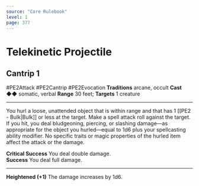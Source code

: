 ```yaml
---
source: "Core Rulebook"
level: 1
page: 377
---
```


# Telekinetic Projectile
## Cantrip 1
#PE2Attack #PE2Cantrip #PE2Evocation 
**Traditions** arcane, occult
**Cast** ◆◆ somatic, verbal
**Range** 30 feet; **Targets** 1 creature

-----
You hurl a loose, unattended object that is within range and that has 1 [[PE2 - Bulk|Bulk]] or less at the target. Make a spell attack roll against the target. If you hit, you deal bludgeoning, piercing, or slashing damage—as appropriate for the object you hurled—equal to 1d6 plus your spellcasting ability modifier. No specific traits or magic properties of the hurled item affect the attack or the damage.  

**Critical Success** You deal double damage.  
**Success** You deal full damage.  

---
**Heightened (+1)** The damage increases by 1d6.